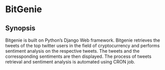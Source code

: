 # BitGenie

## Synopsis
Bitgenie is built on Python’s Django​ Web framework. Bitgenie retrieves the tweets of the top twitter users in the field of cryptocurrency and performs sentiment analysis on the respective tweets. The tweets and the corressponding sentiments are then displayed. The process of tweets retrieval and sentiment analysis is automated using CRON job.
